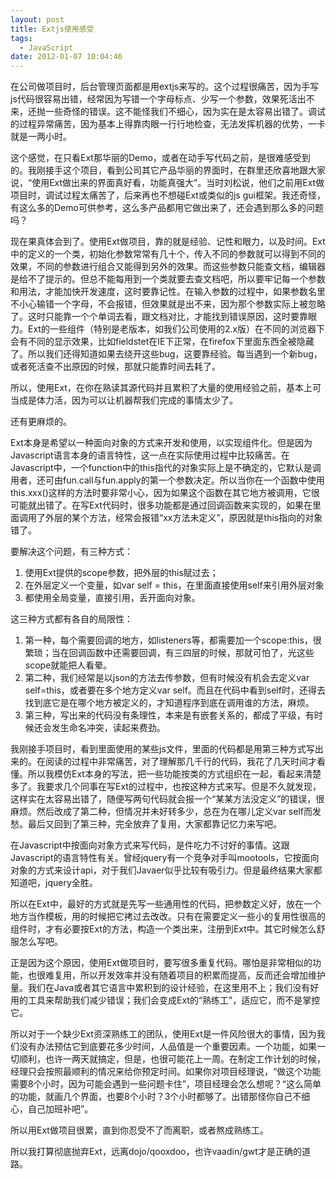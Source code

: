 ```yaml
---
layout: post
title: Extjs使用感受
tags:
  - JavaScript
date: 2012-01-07 10:04:46
---
```


在公司做项目时，后台管理页面都是用extjs来写的。这个过程很痛苦，因为手写js代码很容易出错，经常因为写错一个字母标点、少写一个参数，效果死活出不来，还抛一些奇怪的错误。这不能怪我们不细心，因为实在是太容易出错了。调试的过程异常痛苦，因为基本上得靠肉眼一行行地检查，无法发挥机器的优势，一卡就是一两小时。

这个感觉，在只看Ext那华丽的Demo，或者在动手写代码之前，是很难感受到的。我刚接手这个项目，看到公司其它产品华丽的界面时，在群里还欣喜地跟大家说，“使用Ext做出来的界面真好看，功能真强大”。当时刘松说，他们之前用Ext做项目时，调试过程太痛苦了，后来再也不想碰Ext或类似的js gui框架。我还奇怪，有这么多的Demo可供参考，这么多产品都用它做出来了，还会遇到那么多的问题吗？

现在果真体会到了。使用Ext做项目，靠的就是经验、记性和眼力，以及时间。Ext中的定义的一个类，初始化参数常常有几十个，传入不同的参数就可以得到不同的效果，不同的参数进行组合又能得到另外的效果。而这些参数只能查文档，编辑器是给不了提示的。但总不能每用到一个类就要去查文档吧，所以要牢记每一个参数和用法，才能加快开发速度，这时要靠记性。在输入参数的过程中，如果参数名里不小心输错一个字母，不会报错，但效果就是出不来，因为那个参数实际上被忽略了。这时只能靠一个个单词去看，跟文档对比，才能找到错误原因，这时要靠眼力。Ext的一些组件（特别是老版本，如我们公司使用的2.x版）在不同的浏览器下会有不同的显示效果，比如fieldstet在IE下正常，在firefox下里面东西全被隐藏了。所以我们还得知道如果去绕开这些bug，这要靠经验。每当遇到一个新bug，或者死活查不出原因的时候，那就只能靠时间去耗了。

所以，使用Ext，在你在熟读其源代码并且累积了大量的使用经验之前，基本上可当成是体力活，因为可以让机器帮我们完成的事情太少了。

还有更麻烦的。

Ext本身是希望以一种面向对象的方式来开发和使用，以实现组件化。但是因为Javascript语言本身的语言特性，这一点在实际使用过程中比较痛苦。在Javascript中，一个function中的this指代的对象实际上是不确定的，它默认是调用者，还可由fun.call与fun.apply的第一个参数决定。所以当你在一个函数中使用this.xxx()这样的方法时要非常小心，因为如果这个函数在其它地方被调用，它很可能就出错了。在写Ext代码时，很多功能都是通过回调函数来实现的，如果在里面调用了外层的某个方法，经常会报错“xx方法未定义”，原因就是this指向的对象错了。

要解决这个问题，有三种方式：

1.  使用Ext提供的scope参数，把外层的this赋过去；
2.  在外层定义一个变量，如var self = this，在里面直接使用self来引用外层对象
3.  都使用全局变量，直接引用，丢开面向对象。

这三种方式都有各自的局限性：

1.  第一种，每个需要回调的地方，如listeners等，都需要加一个scope:this，很繁琐；当在回调函数中还需要回调，有三四层的时候，那就可怕了，光这些scope就能把人看晕。
2.  第二种，我们经常是以json的方法去传参数，但有时候没有机会去定义var self=this，或者要在多个地方定义var self。而且在代码中看到self时，还得去找到底它是在哪个地方被定义的，才知道程序到底在调用谁的方法，麻烦。
3.  第三种，写出来的代码没有条理性，本来是有嵌套关系的，都成了平级，有时候还会发生命名冲突，读起来费劲。

我刚接手项目时，看到里面使用的某些js文件，里面的代码都是用第三种方式写出来的。在阅读的过程中非常痛苦，对了理解那几千行的代码，我花了几天时间才看懂。所以我模仿Ext本身的写法，把一些功能按类的方式组织在一起，看起来清楚多了。我要求几个同事在写Ext的过程中，也按这种方式来写。但是不久就发现，这样实在太容易出错了，随便写两句代码就会报一个“某某方法没定义”的错误，很麻烦。然后改成了第二种，但情况并未好转多少，总在为在哪儿定义var self而发愁。最后又回到了第三种，完全放弃了复用，大家都靠记忆力来写吧。

在Javascript中按面向对象方式来写代码，是件吃力不讨好的事情。这跟Javascript的语言特性有关。曾经jquery有一个竞争对手叫mootools，它按面向对象的方式来设计api，对于我们Javaer似乎比较有吸引力。但是最终结果大家都知道吧，jquery全胜。

所以在Ext中，最好的方式就是先写一些通用性的代码，把参数定义好，放在一个地方当作模板，用的时候把它拷过去改改。只有在需要定义一些小的复用性很高的组件时，才有必要按Ext的方法，构造一个类出来，注册到Ext中。其它时候怎么舒服怎么写吧。

正是因为这个原因，使用Ext做项目时，要写很多重复代码。哪怕是非常相似的功能，也很难复用，所以开发效率并没有随着项目的积累而提高，反而还会增加维护量。我们在Java或者其它语言中累积到的设计经验，在这里用不上；我们没有好用的工具来帮助我们减少错误；我们会变成Ext的“熟练工”，适应它，而不是掌控它。

所以对于一个缺少Ext资深熟练工的团队，使用Ext是一件风险很大的事情，因为我们没有办法预估它到底要花多少时间，人品值是一个重要因素。一个功能，如果一切顺利，也许一两天就搞定，但是，也很可能花上一周。在制定工作计划的时候，经理只会按照最顺利的情况来给你预定时间。如果你对项目经理说，“做这个功能需要8个小时，因为可能会遇到一些问题卡住”，项目经理会怎么想呢？“这么简单的功能，就画几个界面，也要8个小时？3个小时都够了。出错那怪你自己不细心，自己加班补吧”。

所以用Ext做项目很累，直到你忍受不了而离职，或者熬成熟练工。

所以我打算彻底抛弃Ext，远离dojo<font style="background-color: #ffffff">/qooxdoo，也许vaadin/gwt才是正确的道路。</font>